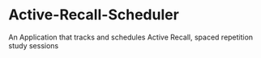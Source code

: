 # Active-Recall-Scheduler
An Application that tracks and schedules Active Recall, spaced repetition study sessions
